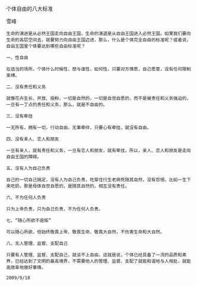 个体自由的八大标准

雪峰


    生命的演进是从必然王国走向自由王国，生命的演退是从自由王国进入必然王国。如果我们要向生命的高层空间去，就要努力向自由王国迈进，那么，什么是个体完全自由的标准呢？或者说，自由王国里个体要达到哪些自由标准呢？

    一、性自由

    在适当的场所，个体什么时候性，想与谁性，如何性，只要对方情愿，自己愿意，没有任何限制束缚。

    二、没有责任和义务

    就像花卉生长、开放、授粉，一切是自然的，一切是自觉自愿的，而不是被责任和义务强迫的，一旦有一丁点的责任和义务，那么，就是不自由的。

    三、没有牵挂

    一无所有，拥有一切，行动自由，无事牵绊，只要心有牵挂，就没有自由。

    四、没有亲人、恋人和朋友

    一旦有亲人，就有责任和义务，一旦有恋人和朋友，就有牵挂，所以，亲人、恋人和朋友是走向自由王国的障碍。

    五、没有人为自己负责

    自己的一切自己搞定，没有人为自己负责，吃穿住行生老病死随其自然，没有怨恨。比如一生下来吃奶，那是母体自觉自愿的，是随其自然的，相互没有责任。

    六、不为任何人负责

    只为上帝负责，只为自己负责，不为任何人负责。

    七、“随心所欲不逾矩”

    可以随心所欲，但始终敬畏上帝、敬畏生命、敬畏大自然，不伤害生命和大自然。

    八、无人管理、监督、支配自己

    只要有人管理、监督、支配自己，就谈不上自由。这就是说，个体已经具备了一流的品质和素养，已经达到了文明的最高境界，不需要他人的管理、监督、支配了就能和谐地与人相处，就能高效率地做好事情。

    2009/9/18



